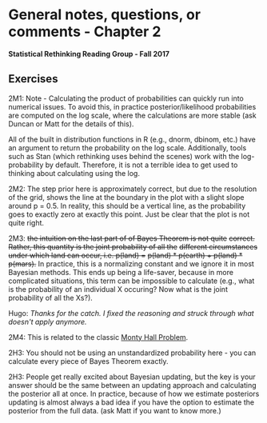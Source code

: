 # General notes, questions, or comments - Chapter 2

**Statistical Rethinking Reading Group - Fall 2017**

## Exercises

2M1: Note - Calculating the product of probabilities can quickly run into
numerical issues. To avoid this, in practice posterior/likelihood probabilities are
computed on the log scale, where the calculations are more stable (ask
Duncan or Matt for the details of this).

All of the built in distribution functions in R  (e.g., dnorm, dbinom,
etc.) have an argument to return the
probability on the log scale. Additionally, tools such as Stan (which
rethinking uses behind the scenes) work with the log-probability by
default. Therefore, it is not a terrible idea to get used to thinking
about calculating using the log.

2M2: The step prior here is approximately correct, but due to the
resolution of the grid, shows the line at the boundary in the plot with a slight
slope around p = 0.5. In reality, this should be a vertical line, as
the probability goes to exactly zero at exactly this point. Just be
clear that the plot is not quite right.

2M3: ~~the intuition on the last part of of Bayes Theorem is not quite~~
~~correct. Rather, this quantity is the joint probability of all the~~
~~different circumstances under which land can occur, i.e. p(land) =~~
~~p(land) * p(earth) + p(land) * p(mars).~~ In practice, this is a
normalizing constant and we ignore it in most Bayesian methods. This
ends up being a life-saver, because in more complicated situations,
this term can be impossible to calculate (e.g., what is the
probability of an individual X occuring? Now what is the joint
probability of all the Xs?). 

Hugo: *Thanks for the catch. I fixed the reasoning and struck through what
doesn't apply anymore.*

2M4: This is related to the classic [Monty Hall
Problem](https://en.wikipedia.org/wiki/Monty_Hall_problem).

2H3: You should not be using an unstandardized probability here - you
can calculate every piece of Bayes Theorem exactly. 

2H3: People get really excited about Bayesian updating, but the key is
your answer should be the same between an updating approach and
calculating the posterior all at once. In practice, because of how we
estimate posteriors updating is almost always a bad idea if you have
the option to estimate the posterior from the full data. (ask Matt if
you want to know more.)
